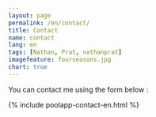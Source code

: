 ```yaml
---
layout: page
permalink: /en/contact/
title: Contact
name: contact
lang: en
tags: [Nathan, Prat, nathanprat]
imagefeature: fourseasons.jpg
chart: true
---
```


You can contact me using the form below :

{% include poolapp-contact-en.html %}
